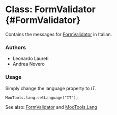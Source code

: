 Class: FormValidator {#FormValidator}
=====================================

Contains the messages for [FormValidator][] in Italian.

### Authors

* Leonardo Laureti
* Andrea Novero

### Usage

Simply change the language property to *IT*.

	MooTools.lang.setLanguage("IT");

See also: [FormValidator][] and [MooTools.Lang][]

[FormValidator]: http://www.mootools.net/more/docs/Forms/FormValidator#FormValidator
[MooTools.Lang]: http://www.mootools.net/more/docs/Core/MooTools.Lang